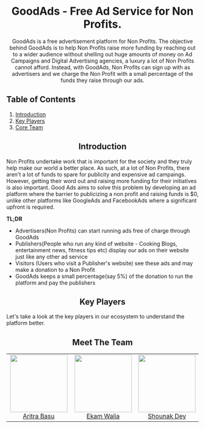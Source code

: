 #

<div align="center">
  <h1>GoodAds - Free Ad Service for Non Profits.</h1>
  <p>
    GoodAds is a free advertisement platform for Non Profits. The objective behind GoodAds is to help Non Profits raise more funding by reaching out to a wider audience without shelling out huge amounts of money on Ad Campaigns and Digital Advertising agencies, a luxury a lot of Non Profits cannot afford. Instead, with GoodAds, Non Profits can sign up with as advertisers and we charge the Non Profit with a small percentage of the funds they raise through our ads.   
  </p>
</div>

## Table of Contents

1. [Introduction](#introduction)
2. [Key Players](#keyplayers)
3. [Core Team](#core-team)

<h2 align="center">Introduction</h2>

Non Profits undertake work that is important for the society and they truly help make our world a better place. As such, at a lot of Non Profits, there aren't a lot of funds to spare for publicity and expensive ad campaings. However, getting their word out and raising more funding for their initiatives is also important. Good Ads aims to solve this problem by developing an ad platform where the barrier to publicizing a non profit and raising funds is \$0, unlike other platforms like GoogleAds and FacebookAds where a significant upfront is required.

**TL;DR**

- Advertisers(Non Profits) can start running ads free of charge through GoodAds
- Publishers(People who run any kind of website - Cooking Blogs, entertainment news, fitness tips etc) display our ads on their website just like any other ad service
- Visitors (Users who visit a Publisher's website) see these ads and may make a donation to a Non Profit
- GoodAds keeps a small percentage(say 5%) of the donation to run the platform and pay the publishers

<h2 align="center">Key Players</h2>
Let's take a look at the key players in our ecosystem to understand the platform better.

<h2 align="center">Meet The Team</h2>

<table>
  <tbody>
    <tr>
      <td align="center" valign="top">
        <img width="150" height="150" src="https://github.com/aritra24.png?s=150">
        <br>
        <a href="https://github.com/aritra24">Aritra Basu</a>
        <br>
      </td>
      <td align="center" valign="top">
        <img width="150" height="150" src="https://github.com/ekamwalia.png?s=150">
        <br>
        <a href="https://github.com/ekamwalia">Ekam Walia</a>
        <br>
      </td>
      <td align="center" width="20%" valign="top">
        <img width="150" height="150" src="https://github.com/dylan007.png?s=150">
        <br>
        <a href="https://github.com/dylan007">Shounak Dey</a>
        <br>
      </td>
     </tr>
  </tbody>
</table>

